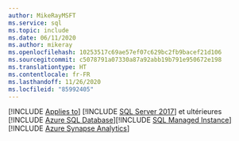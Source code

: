 ```yaml
---
author: MikeRayMSFT
ms.service: sql
ms.topic: include
ms.date: 06/11/2020
ms.author: mikeray
ms.openlocfilehash: 10253517c69ae57ef07c629bc2fb9bacef21d106
ms.sourcegitcommit: c5078791a07330a87a92abb19b791e950672e198
ms.translationtype: HT
ms.contentlocale: fr-FR
ms.lasthandoff: 11/26/2020
ms.locfileid: "85992405"
---
```

[!INCLUDE [Applies to](../../includes/applies-md.md)] [!INCLUDE [SQL Server 2017](_ss2017.md)] et ultérieures  [!INCLUDE [Azure SQL Database](../../includes/applies-to-version/_asdb.md)][!INCLUDE [SQL Managed Instance](../../includes/applies-to-version/_asdbmi.md)][!INCLUDE [Azure Synapse Analytics](../../includes/applies-to-version/_asa.md)]

